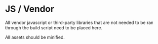 # JS / Vendor

All vendor javascript or third-party libraries that are not needed to be ran through the build script need to be placed here.

All assets should be minified.